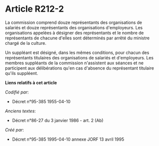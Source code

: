 # Article R212-2

La commission comprend douze représentants des organisations de salariés et douze représentants des organisations
d'employeurs. Les organisations appelées à désigner des représentants et le nombre de représentants de chacune d'elles sont
déterminés par arrêté du ministre chargé de la culture.

Un suppléant est désigné, dans les mêmes conditions, pour chacun des représentants titulaires des organisations de salariés
et d'employeurs. Les membres suppléants de la commission n'assistent aux séances et ne participent aux délibérations qu'en
cas d'absence du représentant titulaire qu'ils suppléent.

**Liens relatifs à cet article**

_Codifié par_:

  - Décret n°95-385 1955-04-10

_Anciens textes_:

  - Décret n°86-27 du 3 janvier 1986 - art. 2 (Ab)

_Créé par_:

  - Décret n°95-385 1995-04-10 annexe JORF 13 avril 1995
